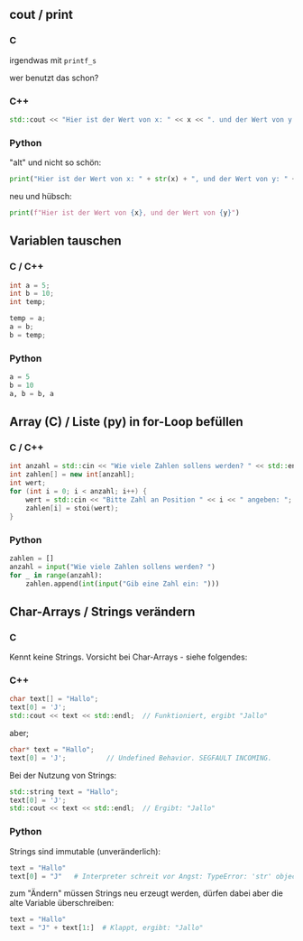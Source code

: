 ## cout / print

### C

irgendwas mit ```printf_s```

wer benutzt das schon?

### C++
```cpp
std::cout << "Hier ist der Wert von x: " << x << ". und der Wert von y: " << y << std::endl;
```

### Python

"alt" und nicht so schön:

```python
print("Hier ist der Wert von x: " + str(x) + ", und der Wert von y: " + str(y))
```

neu und hübsch:

```python
print(f"Hier ist der Wert von {x}, und der Wert von {y}")
```

## Variablen tauschen

### C / C++

```cpp
int a = 5;
int b = 10;
int temp;

temp = a;
a = b;
b = temp;
```

### Python
```python
a = 5
b = 10
a, b = b, a
```



## Array (C) / Liste (py) in for-Loop befüllen

### C / C++

```cpp
int anzahl = std::cin << "Wie viele Zahlen sollens werden? " << std::endl;
int zahlen[] = new int[anzahl];
int wert;
for (int i = 0; i < anzahl; i++) {
    wert = std::cin << "Bitte Zahl an Position " << i << " angeben: ";
    zahlen[i] = stoi(wert);
}
```
### Python
```python
zahlen = []
anzahl = input("Wie viele Zahlen sollens werden? ")
for _ in range(anzahl):
    zahlen.append(int(input("Gib eine Zahl ein: ")))
```

## Char-Arrays / Strings verändern

### C

Kennt keine Strings. Vorsicht bei Char-Arrays - siehe folgendes:

### C++

```cpp
char text[] = "Hallo";
text[0] = 'J';  
std::cout << text << std::endl;  // Funktioniert, ergibt "Jallo"
```

aber;

```cpp
char* text = "Hallo";
text[0] = 'J';          // Undefined Behavior. SEGFAULT INCOMING.
```

Bei der Nutzung von Strings:

```cpp
std::string text = "Hallo";
text[0] = 'J'; 
std::cout << text << std::endl;  // Ergibt: "Jallo"
```

### Python

Strings sind immutable (unveränderlich):

```python
text = "Hallo"
text[0] = "J"   # Interpreter schreit vor Angst: TypeError: 'str' object does not support item assignment
```

zum "Ändern" müssen Strings neu erzeugt werden, dürfen dabei aber die alte Variable überschreiben:

```python
text = "Hallo"
text = "J" + text[1:]  # Klappt, ergibt: "Jallo"
```

